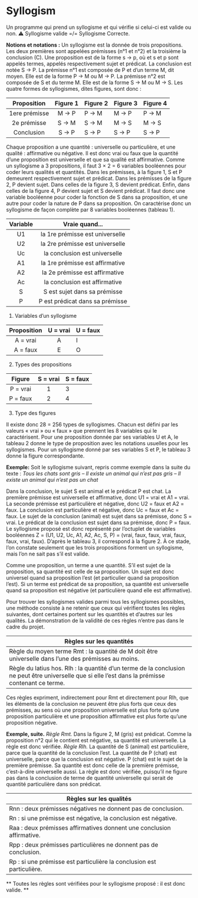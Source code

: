 # Syllogism
Un programme qui prend un syllogisme et qui vérifie si celui-ci est valide ou non.
⚠️ Syllogisme valide =/= Syllogisme Correcte.

**Notions et notations :** Un syllogisme est la donnée de trois propositions. Les deux premières sont appelées
prémisses (n°1 et n°2) et la troisième la conclusion (C). Une proposition est de la forme s → p, où et s et p sont appelés
termes, appelés respectivement sujet et prédicat. La conclusion est notée S → P. La prémisse n°1 est composée de P
et d’un terme M, dit moyen. Elle est de la forme P → M ou M → P. La prémisse n°2 est composée de S et du terme M.
Elle est de la forme S → M ou M → S. Les quatre formes de syllogismes, dites figures, sont donc :

|       Proposition        | Figure 1 | Figure 2 | Figure 3 | Figure 4 |
|:-------------:|:--------:|----------|----------|----------|                       
| 1ere prémisse | M → P    | P → M    | M → P    | P → M    |                       
| 2e prémisse   | S → M    | S → M    | M → S    | M → S    |                       
| Conclusion    | S → P    | S → P    | S → P    | S → P    |

Chaque proposition a une quantité : universelle ou particulière, et une qualité : affirmative ou négative. Il est donc vrai
ou faux que la quantité d’une proposition est universelle et que sa qualité est affirmative. Comme un syllogisme a 3
propositions, il faut 3 × 2 = 6 variables booléennes pour coder leurs qualités et quantités. Dans les prémisses, à la
figure 1, S et P demeurent respectivement sujet et prédicat. Dans les prémisses de la figure 2, P devient sujet. Dans
celles de la figure 3, S devient prédicat. Enfin, dans celles de la figure 4, P devient sujet et S devient prédicat. Il faut
donc une variable booléenne pour coder la fonction de S dans sa proposition, et une autre pour coder la nature de P
dans sa proposition. On caractérise donc un syllogisme de façon complète par 8 variables booléennes (tableau 1).

| Variable |          Vraie quand...         |
|:--------:|:-------------------------------:|
| U1       | la 1re prémisse est universelle |
| U2       | la 2re prémisse est universelle |
| Uc       | la conclusion est universelle   |
| A1       | la 1re prémisse est affirmative |
| A2       | la 2e prémisse est affirmative  |
| Ac       | la conclusion est affirmative   |
| S        | S est sujet dans sa prémisse    |
| P        | P est prédicat dans sa prémisse |
1. Variables d’un syllogisme

| Proposition | U = vrai | U = faux |
|:-----------:|:--------:|----------|
| A = vrai    | A        | I        |
| A = faux    | E        | O        |
2. Types des propositions

|  Figure  | S = vrai | S = faux |
|:--------:|:--------:|----------|
| P = vrai | 1        | 3        |
| P = faux | 2        | 4        |
3. Type des figures

Il existe donc 28 = 256 types de syllogismes. Chacun est défini par les valeurs « vrai » ou « faux » que prennent les 8
variables qui le caractérisent. Pour une proposition donnée par ses variables U et A, le tableau 2 donne le type de
proposition avec les notations usuelles pour les syllogismes. Pour un syllogisme donné par ses variables S et P, le
tableau 3 donne la figure correspondante.

  **Exemple:** Soit le syllogisme suivant, repris comme exemple dans la suite du texte :
*Tous les chats sont gris – Il existe un animal qui n’est pas gris – Il existe un animal qui n’est pas un chat*



Dans la conclusion, le sujet S est animal et le prédicat P est chat. La première prémisse est universelle et
affirmative, donc U1 = vrai et A1 = vrai. La seconde prémisse est particulière et négative, donc U2 = faux et A2 =
faux. La conclusion est particulière et négative, donc Uc = faux et Ac = faux. Le sujet de la conclusion (animal) est
sujet dans sa prémisse, donc S = vrai. Le prédicat de la conclusion est sujet dans sa prémisse, donc P = faux. Le
syllogisme proposé est donc représenté par l’octuplet de variables booléennes Z = (U1, U2, Uc, A1, A2, Ac, S, P) =
(vrai, faux, faux, vrai, faux, faux, vrai, faux). D’après le tableau 3, il correspond à la figure 2. À ce stade, l’on
constate seulement que les trois propositions forment un syllogisme, mais l’on ne sait pas s’il est valide.

Comme une proposition, un terme a une quantité. S’il est sujet de la proposition, sa quantité est celle de sa
proposition. Un sujet est donc universel quand sa proposition l’est (et particulier quand sa proposition l’est). Si un
terme est prédicat de sa proposition, sa quantité est universelle quand sa proposition est négative (et particulière
quand elle est affirmative).

Pour trouver les syllogismes valides parmi tous les syllogismes possibles, une méthode consiste à ne retenir que ceux
qui vérifient toutes les règles suivantes, dont certaines portent sur les quantités et d’autres sur les qualités. La
démonstration de la validité de ces règles n’entre pas dans le cadre du projet.

| Règles sur les quantités                                                                                                                           |
|----------------------------------------------------------------------------------------------------------------------------------------------------|
| Règle du moyen terme Rmt : la quantité de M doit être universelle dans l’une des prémisses au moins.                                               |
| Règle du latius hos. Rlh : la quantité d’un terme de la conclusion ne peut être universelle que si elle l’est dans la prémisse contenant ce terme. |

Ces règles expriment, indirectement pour Rmt et directement pour Rlh, que les éléments de la conclusion ne peuvent
être plus forts que ceux des prémisses, au sens où une proposition universelle est plus forte qu’une proposition
particulière et une proposition affirmative est plus forte qu’une proposition négative.

**Exemple, suite.**
   *Règle Rmt.* Dans la figure 2, M (gris) est prédicat. Comme la proposition n°2 qui le contient est négative, sa
   quantité est universelle. La règle est donc vérifiée.
   *Règle Rlh.* La quantité de S (animal) est particulière, parce que la quantité de la conclusion l’est. La quantité de P
   (chat) est universelle, parce que la conclusion est négative. P (chat) est le sujet de la première prémisse. Sa
   quantité est donc celle de la première prémisse, c’est-à-dire universelle aussi. La règle est donc vérifiée, puisqu’il
   ne figure pas dans la conclusion de terme de quantité universelle qui serait de quantité particulière dans son
   prédicat.

| Règles sur les qualités                                               |
|-----------------------------------------------------------------------|
| Rnn : deux prémisses négatives ne donnent pas de conclusion.          |
| Rn : si une prémisse est négative, la conclusion est négative.        |
| Raa : deux prémisses affirmatives donnent une conclusion affirmative. |
| Rpp : deux prémisses particulières ne donnent pas de conclusion.      |
| Rp : si une prémisse est particulière la conclusion est particulière. |

** Toutes les règles sont vérifiées pour le syllogisme proposé : il est donc valide. **
